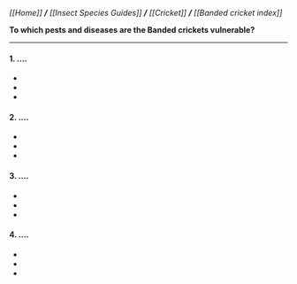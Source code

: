 _[[Home]] **/** [[Insect Species Guides]] **/** [[Cricket]] **/** [[Banded cricket index]]_


**To which pests and diseases are the Banded crickets vulnerable?**

***

#### 1. ....

-
-
-

#### 2. ....

-
-
-


#### 3. ....

-
-
-

#### 4. ....

-
-
-